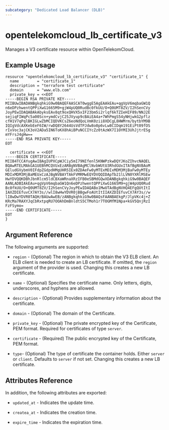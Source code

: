 ```yaml
---
subcategory: "Dedicated Load Balancer (DLB)"
---
```


# opentelekomcloud_lb_certificate_v3

Manages a V3 certificate resource within OpenTelekomCloud.

## Example Usage

```hcl
resource "opentelekomcloud_lb_certificate_v3" "certificate_1" {
  name        = "certificate_1"
  description = "terraform test certificate"
  domain      = "www.elb.com"
  private_key = <<EOT
-----BEGIN RSA PRIVATE KEY-----
MIIBUwIBADANBgkqhkiG9w0BAQEFAASCAT0wggE5AgEAAkEAu+qgVpV6mqbaGW1Q
n6eDPzhwentQPPiXwG1665M9+gjW4pUQ0RudBc0fkUU/O+Q0UMT8ZV/I2hSenCVy
JoyPEwIDAQABAkAbyksEAv8qt9oxQHVX5xIF23bm5i2rlqf6kTZIeHIF89/NNJ2E
sejiqFIWqPc5a00Scn+ymdCvjC25JVyup9cBAiEA4a+7WhPmgS54yNHjwkG2pflz
cfH1V7qPqlBKIGLwZbMCIQDVKCsZ6eoNdQoLVmK0zii8XDCgL8HWMrm/bytbYM9B
IQIgVdcAXKebEeF6IW/rwDQ8Y2644UsVdTPJdw8o0p6vLw8CIDqm191EiPt09fOS
rIxVoc3ajCK3oV2ADa5IN6ToKX8hAiBPuNCCIYcZz0tAzWX7I1OYMI3UhJjtrESg
mYFrsJ4gHw==
-----END RSA PRIVATE KEY-----
EOT

  certificate = <<EOT
-----BEGIN CERTIFICATE-----
MIIB4TCCAYugAwIBAgIUPXCpWJCiy5mI79NIfenl5KNWPzkwDQYJKoZIhvcNAQEL
BQAwRTELMAkGA1UEBhMCQVUxEzARBgNVBAgMClNvbWUtU3RhdGUxITAfBgNVBAoM
GEludGVybmV0IFdpZGdpdHMgUHR5IEx0ZDAeFw0yMTExMDIxMDM3MjBaFw0yMTEy
MDIxMDM3MjBaMEUxCzAJBgNVBAYTAkFVMRMwEQYDVQQIDApTb21lLVN0YXRlMSEw
HwYDVQQKDBhJbnRlcm5ldCBXaWRnaXRzIFB0eSBMdGQwXDANBgkqhkiG9w0BAQEF
AANLADBIAkEAu+qgVpV6mqbaGW1Qn6eDPzhwentQPPiXwG1665M9+gjW4pUQ0Rud
Bc0fkUU/O+Q0UMT8ZV/I2hSenCVyJoyPEwIDAQABo1MwUTAdBgNVHQ4EFgQUtItI
IAXZDIEfuvCX7AY3s//wlI8wHwYDVR0jBBgwFoAUtItIIAXZDIEfuvCX7AY3s//w
lI8wDwYDVR0TAQH/BAUwAwEB/zANBgkqhkiG9w0BAQsFAANBAEkgP/JlpVKc4j+Z
KRcMa7RAXYJqCbRxtpqRU7OOAhDmBnldtS5CTMoh1r7TOGMfM1Npa+kGV5QnjRzI
FzFSymo=
-----END CERTIFICATE-----
EOT
}
```

## Argument Reference

The following arguments are supported:

* `region` - (Optional) The region in which to obtain the V3 ELB client.
  An ELB client is needed to create an LB certificate. If omitted, the
  `region` argument of the provider is used. Changing this creates a new
  LB certificate.

* `name` - (Optional) Specifies the certificate name. Only letters,
  digits, underscores, and hyphens are allowed.

* `description` - (Optional) Provides supplementary information about the certificate.

* `domain` - (Optional) The domain of the Certificate.

* `private_key` - (Optional) The private encrypted key of the Certificate, PEM format.
  Required for certificates of type `server`.

* `certificate` - (Required) The public encrypted key of the Certificate, PEM format.

* `type`- (Optional) The type of certificate the container holds. Either `server` or `client`.
  Defaults to `server` if not set. Changing this creates a new LB certificate.

## Attributes Reference

In addition, the following attributes are exported:

* `updated_at` - Indicates the update time.

* `createa_at` - Indicates the creation time.

* `expire_time` - Indicates the expiration time.
